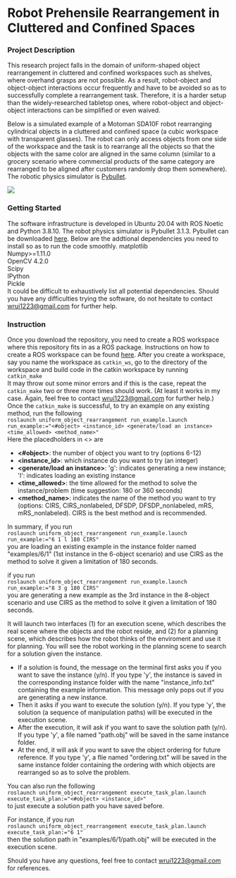 # Robot Prehensile Rearrangement in Cluttered and Confined Spaces

### Project Description
This research project falls in the domain of uniform-shaped object rearrangement in cluttered and confined workspaces such as shelves, where overhand grasps are not possible. 
As a result, robot-object and object-object interactions occur frequently and have to be avoided so as to successfully complete a rearrangement task.
Therefore, it is a harder setup than the widely-researched tabletop ones, where robot-object and object-object interactions can be simplified or even waived.

Below is a simulated example of a Motoman SDA10F robot rearranging cylindrical objects in a cluttered and confined space (a cubic workspace with transparent glasses). The robot can only access objects from one side of the workspace and the task is to rearrange all the objects so that the objects with the same color are aligned in the same column (similar to a grocery scenario where commercial products of the same category are rearranged to be aligned after customers randomly drop them somewhere). The robotic physics simulator is [Pybullet](https://pybullet.org/wordpress/).

<img src="image_materials/rearrangement_example.gif" />

### Getting Started
The software infrastructure is developed in Ubuntu 20.04 with ROS Noetic and Python 3.8.10.
The robot physics simulator is Pybullet 3.1.3. Pybullet can be downloaded [here](https://pypi.org/project/pybullet/).
Below are the addtional dependencies you need to install so as to run the code smoothly.
matplotlib <br/>
Numpy>=1.11.0 <br/>
OpenCV 4.2.0 <br/>
Scipy <br/>
IPython <br/>
Pickle <br/>
It could be difficult to exhaustively list all potential dependencies. Should you have any difficulties trying the software, do not hesitate to contact wrui1223@gmail.com for further help.

### Instruction
Once you download the repository, you need to create a ROS workspace where this repository fits in as a ROS package. Instructions on how to create a ROS workspace can be found [here](http://wiki.ros.org/catkin/Tutorials/create_a_workspace). 
After you create a workspace, say you name the workspace as `catkin_ws`, go to the directory of the workspace and build code in the catkin workspace by running <br/>
`catkin_make` <br/>
It may throw out some minor errors and if this is the case, repeat the `catkin_make` two or three more times should work. (At least it works in my case. Again, feel free to contact wrui1223@gmail.com for further help.) <br/>
Once the `catkin_make` is successful, to try an example on any existing method, run the following <br/>
`roslaunch uniform_object_rearrangement run_example.launch run_example:="<#object> <instance_id> <generate/load an instance> <time_allowed> <method_name>"` <br/>
Here the placedholders in <> are </br>
- **<#object>**: the number of object you want to try (options 6-12)
- **<instance_id>**: which instance do you want to try (an integer)
- **<generate/load an instance>**: 'g': indicates generating a new instance; 'l': indicates loading an existing instance
- **<time_allowed>**: the time allowed for the method to solve the instance/problem (time suggestion: 180 or 360 seconds)
- **<method_name>**: indicates the name of the method you want to try (options: CIRS, CIRS_nonlabeled, DFSDP, DFSDP_nonlabeled, mRS, mRS_nonlabeled). CIRS is the best method and is recommended.

In summary, if you run <br/>
`roslaunch uniform_object_rearrangement run_example.launch run_example:="6 1 l 180 CIRS"` <br/>
you are loading an existing example in the instance folder named "examples/6/1" (1st instance in the 6-object scenario) and use CIRS as the method to solve it given a limitation of 180 seconds.

if you run <br/>
`roslaunch uniform_object_rearrangement run_example.launch run_example:="8 3 g 180 CIRS"` <br/>
you are generating a new example as the 3rd instance in the 8-object scenario and use CIRS as the method to solve it given a limitation of 180 seconds.

It will launch two interfaces (1) for an execution scene, which describes the real scene where the objects and the robot reside, and (2) for a planning scene, which describes how the robot thinks of the enviroment and use it for planning. You will see the robot working in the planning scene to search for a solution given the instance.

- If a solution is found, the message on the terminal first asks you if you want to save the instance (y/n). If you type 'y', the instance is saved in the corresponding instance folder with the name "instance_info.txt" containing the example information. This message only pops out if you are generating a new instance.
- Then it asks if you want to execute the solution (y/n). If you type 'y', the solution (a sequence of manipulation paths) will be executed in the execution scene. 
- After the execution, it will ask if you want to save the solution path (y/n). If you type 'y', a file named "path.obj" will be saved in the same instance folder.
- At the end, it will ask if you want to save the object ordering for future reference. If you type 'y', a flie named "ordering.txt" will be saved in the same instance folder containing the ordering with which objects are rearranged so as to solve the problem.

You can also run the following <br/>
`roslaunch uniform_object_rearrangement execute_task_plan.launch execute_task_plan:="<#object> <instance_id>"` <br/>
to just execute a solution path you have saved before. 

For instance, if you run <br/>
`roslaunch uniform_object_rearrangement execute_task_plan.launch execute_task_plan:="6 1"` <br/>
then the solution path in "examples/6/1/path.obj" will be executed in the execution scene.

Should you have any questions, feel free to contact wrui1223@gmail.com for references.
